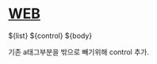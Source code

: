   <body>
    <h1><a href="/">WEB</a></h1>
    ${list}
    ${control}
    ${body}
  </body>

  기존 a태그부분을 밖으로 빼기위해 control 추가.

